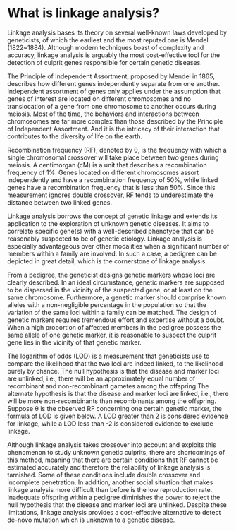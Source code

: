 # What is linkage analysis?

Linkage analysis bases its theory on several well-known laws developed by geneticists, of which the earliest and the most reputed one is Mendel (1822~1884). Although modern techniques boast of complexity and accuracy, linkage analysis is arguably the most cost-effective tool for the detection of culprit genes responsible for certain genetic diseases.

The Principle of Independent Assortment, proposed by Mendel in 1865, describes how different genes independently separate from one another. Independent assortment of genes only applies under the assumption that genes of interest are located on different chromosomes and no translocation of a gene from one chromosome to another occurs during meiosis. Most of the time, the behaviors and interactions between chromosomes are far more complex than those described by the Principle of Independent Assortment. And it is the intricacy of their interaction that contributes to the diversity of life on the earth.

Recombination frequency (RF), denoted by θ, is the frequency with which a single chromosomal crossover will take place between two genes during meiosis. A centimorgan (cM) is a unit that describes a recombination frequency of 1%. Genes located on different chromosomes assort independently and have a recombination frequency of 50%, while linked genes have a recombination frequency that is less than 50%. Since this measurement ignores double crossover, RF tends to underestimate the distance between two linked genes.

Linkage analysis borrows the concept of genetic linkage and extends its application to the exploration of unknown genetic diseases. It aims to correlate specific gene(s) with a well-described phenotype that can be reasonably suspected to be of genetic etiology. Linkage analysis is especially advantageous over other modalities when a significant number of members within a family are involved. In such a case, a pedigree can be depicted in great detail, which is the cornerstone of linkage analysis.

From a pedigree, the geneticist designs genetic markers whose loci are clearly described. In an ideal circumstance, genetic markers are supposed to be dispersed in the vicinity of the suspected gene, or at least on the same chromosome. Furthermore, a genetic marker should comprise known alleles with a non-negligible percentage in the population so that the variation of the same loci within a family can be matched. The design of genetic markers requires tremendous effort and expertise without a doubt. When a high proportion of affected members in the pedigree possess the same allele of one genetic marker, it is reasonable to suspect the culprit gene lies in the vicinity of that genetic marker.

The logarithm of odds (LOD) is a measurement that geneticists use to compare the likelihood that the two loci are indeed linked, to the likelihood purely by chance. The null hypothesis is that the disease and marker loci are unlinked, i.e., there will be an approximately equal number of recombinant and non-recombinant gametes among the offspring The alternate hypothesis is that the disease and marker loci are linked, i.e., there will be more non-recombinants than recombinants among the offspring. Suppose θ is the observed RF concerning one certain genetic marker, the formula of LOD is given below. A LOD greater than 2 is considered evidence for linkage, while a LOD less than -2 is considered evidence to exclude linkage.

Although linkage analysis takes crossover into account and exploits this phenomenon to study unknown genetic culprits, there are shortcomings of this method, meaning that there are certain conditions that RF cannot be estimated accurately and therefore the reliability of linkage analysis is tarnished. Some of these conditions include double crossover and incomplete penetration. In addition, another social situation that makes linkage analysis more difficult than before is the low reproduction rate. Inadequate offspring within a pedigree diminishes the power to reject the null hypothesis that the disease and marker loci are unlinked. Despite these limitations, linkage analysis provides a cost-effective alternative to detect de-novo mutation which is unknown to a genetic disease.
